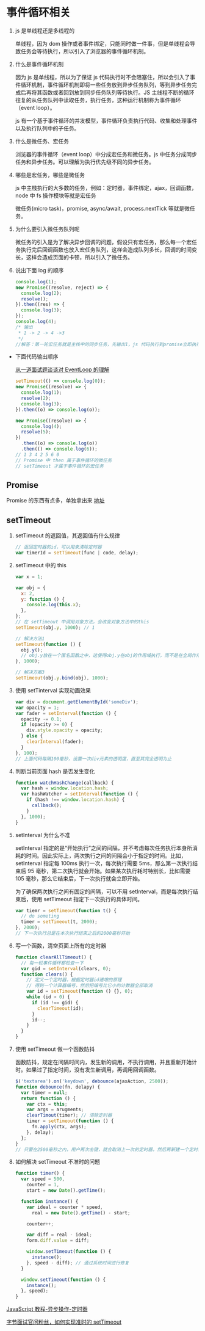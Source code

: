# 事件循环相关

1. js 是单线程还是多线程的

   单线程，因为 dom 操作或者事件绑定，只能同时做一件事，但是单线程会导致任务会等待执行，所以引入了浏览器的事件循环机制。

2. 什么是事件循环机制

   因为 js 是单线程，所以为了保证 js 代码执行时不会阻塞住，所以会引入了事件循环机制，事件循环机制即将一些任务放到异步任务队列，等到异步任务完成后再将其函数或者回到放到同步任务队列等待执行。JS 主线程不断的循环往复的从任务队列中读取任务，执行任务，这种运行机制称为事件循环（event loop）。

   js 有一个基于事件循环的并发模型，事件循环负责执行代码、收集和处理事件以及执行队列中的子任务。

3. 什么是微任务、宏任务

   浏览器的事件循环（event loop）中分成宏任务和微任务。js 中任务分成同步任务和异步任务。可以理解为执行优先级不同的异步任务。

4. 哪些是宏任务，哪些是微任务

   js 中主栈执行的大多数的任务，例如：定时器，事件绑定，ajax，回调函数，node 中 fs 操作模块等就是宏任务

   微任务(micro task)，promise, async/await, process.nextTick 等就是微任务。

5. 为什么要引入微任务队列呢

   微任务的引入是为了解决异步回调的问题，假设只有宏任务，那么每一个宏任务执行完后回调函数也放入宏任务队列，这样会造成队列多长，回调的时间变长，这样会造成页面的卡顿，所以引入了微任务。

6. 说出下面 log 的顺序

   ```js
   console.log(1);
   new Promise((resolve, reject) => {
     console.log(2);
     resolve();
   }).then((res) => {
     console.log(3);
   });
   console.log(4);
   /* 输出
    * 1 -> 2 -> 4 ->3
    */
   //解答：第一轮宏任务就是主栈中的同步任务，先输出1，js 代码执行到promise立即执行输出2， resolve将.then() 中的代码放入到微任务队列，宏任务结束后输出 4，最后执行微任务队列输出3
   ```

- 下面代码输出顺序

  [从一道面试题谈谈对 EventLoop 的理解](https://mp.weixin.qq.com/s/3WLuVR4NWnDUOsVQuTSYJw)

  ```js
  setTimeout(() => console.log(0));
  new Promise((resolve) => {
    console.log(1);
    resolve(2);
    console.log(3);
  }).then((o) => console.log(o));

  new Promise((resolve) => {
    console.log(4);
    resolve(5);
  })
    .then((o) => console.log(o))
    .then(() => console.log(6));
  // 1 3 4 2 5 6 0
  // Promise 中 then 属于事件循环的微任务
  // setTimeout 才属于事件循环的宏任务
  ```

## Promise

Promise 的东西有点多，单独拿出来 [地址](/js/promise)

## setTimeout

1. setTimeout 的返回值，其返回值有什么规律

   ```js
   // 返回定时器的id，可以用来清除定时器
   var timerId = setTimeout(func | code, delay);
   ```

2. setTimeout 中的 this

   ```js
   var x = 1;

   var obj = {
     x: 2,
     y: function () {
       console.log(this.x);
     },
   };
   // 在 setTimeout 中调用对象方法，会改变对象方法中的this
   setTimeout(obj.y, 1000); // 1

   // 解决方法1
   setTimeout(function () {
     obj.y();
     // obj.y放在一个匿名函数之中，这使得obj.y在obj的作用域执行，而不是在全局作用域内执行，所以能够显示正确的值。
   }, 1000);

   // 解决方案3
   setTimeout(obj.y.bind(obj), 1000);
   ```

3. 使用 setTinterval 实现动画效果

   ```js
   var div = document.getElementById('someDiv');
   var opacity = 1;
   var fader = setInterval(function () {
     opacity -= 0.1;
     if (opacity >= 0) {
       div.style.opacity = opacity;
     } else {
       clearInterval(fader);
     }
   }, 100);
   // 上面代码每隔100毫秒，设置一次div元素的透明度，直至其完全透明为止
   ```

4. 判断当前页面 hash 是否发生变化

   ```js
   function watchHashChange(callback) {
     var hash = window.location.hash;
     var hashWatcher = setInterval(function () {
       if (hash !== window.location.hash) {
         callback();
       }
     }, 1000);
   }
   ```

5. setInterval 为什么不准

   setInterval 指定的是“开始执行”之间的间隔，并不考虑每次任务执行本身所消耗的时间。因此实际上，两次执行之间的间隔会小于指定的时间。比如，setInterval 指定每 100ms 执行一次，每次执行需要 5ms，那么第一次执行结束后 95 毫秒，第二次执行就会开始。如果某次执行耗时特别长，比如需要 105 毫秒，那么它结束后，下一次执行就会立即开始。

   为了确保两次执行之间有固定的间隔，可以不用 setInterval，而是每次执行结束后，使用 setTimeout 指定下一次执行的具体时间。

   ```js
   var tiemr = setTimeout(function t() {
     // do someting
     timer = setTimeout(t, 2000);
   }, 2000);
   // 下一次执行总是在本次执行结束之后的2000毫秒开始
   ```

6. 写一个函数，清空页面上所有的定时器

   ```js
   function clearAllTimeout() {
     // 每一轮事件循环都检查一下
     var gid = setInterval(clears, 0);
     function clears() {
       // 定义一个定时器，根据定时器id递增的原理
       // 得到一个计算器编号，然后把编号比它小的计数器全部取消
       var id = setTimeout(function () {}, 0);
       while (id > 0) {
         if (id !== gid) {
           clearTimeout(id);
         }
         id--;
       }
     }
   }
   ```

7. 使用 setTimeout 做一个函数防抖

   函数防抖，规定在间隔时间内，发生新的调用，不执行调用，并且重新开始计时。如果过了指定时间，没有发生新调用，再调用回调函数。

   ```js
   $('textarea').on('keydown', debounce(ajaxAction, 2500));
   function debounce(fn, delapy) {
     var timer = null;
     return function () {
       var ctx = this;
       var args = arugments;
       clearTimout(timer); // 清除定时器
       timer = setTimeout(function () {
         fn.apply(ctx, args);
       }, delay);
     };
   }
   // 只要在2500毫秒之内，用户再次击键，就会取消上一次的定时器，然后再新建一个定时器。这样就保证了回调函数之间的调用间隔，至少是2500毫秒。
   ```

8. 如何解决 setTimeout 不准时的问题

   ```js
   function timer() {
     var speed = 500,
       counter = 1,
       start = new Date().getTime();

     function instance() {
       var ideal = counter * speed,
         real = new Date().getTime() - start;

       counter++;

       var diff = real - ideal;
       form.diff.value = diff;

       window.setTimeout(function () {
         instance();
       }, speed - diff); // 通过系统时间进行修复
     }

     window.setTimeout(function () {
       instance();
     }, speed);
   }
   ```

[JavaScript 教程-异步操作-定时器](https://wangdoc.com/javascript/async/timer.html#settimeout?share_token=97955361-A294-4BC7-952B-B866A95B3070&tt_from=weixin&utm_source=weixin&utm_medium=toutiao_ios&utm_campaign=client_share&wxshare_count=1)

[字节面试官问粉丝，如何实现准时的 setTimeout](https://mp.weixin.qq.com/s/5TTBRDAAqPhUvOkQGVbGUw)
